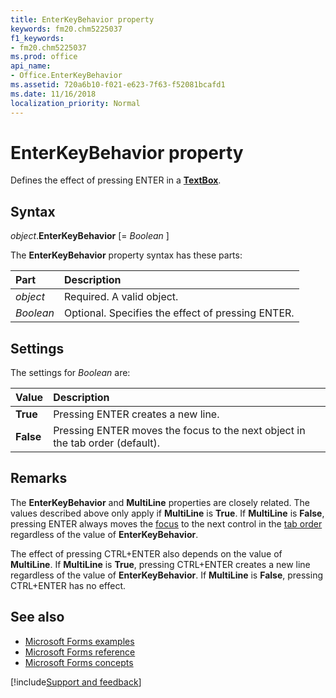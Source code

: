 ```yaml
---
title: EnterKeyBehavior property
keywords: fm20.chm5225037
f1_keywords:
- fm20.chm5225037
ms.prod: office
api_name:
- Office.EnterKeyBehavior
ms.assetid: 720a6b10-f021-e623-7f63-f52081bcafd1
ms.date: 11/16/2018
localization_priority: Normal
---
```



# EnterKeyBehavior property

Defines the effect of pressing ENTER in a **[TextBox](textbox-control.md)**.

## Syntax

_object_.**EnterKeyBehavior** [= _Boolean_ ]

The **EnterKeyBehavior** property syntax has these parts:

|Part|Description|
|:-----|:-----|
| _object_|Required. A valid object.|
| _Boolean_|Optional. Specifies the effect of pressing ENTER.|

## Settings

The settings for _Boolean_ are:

|Value|Description|
|:-----|:-----|
|**True**|Pressing ENTER creates a new line.|
|**False**|Pressing ENTER moves the focus to the next object in the tab order (default).|

## Remarks

The **EnterKeyBehavior** and **MultiLine** properties are closely related. The values described above only apply if **MultiLine** is **True**. If **MultiLine** is **False**, pressing ENTER always moves the [focus](../../Glossary/vbe-glossary.md#focus) to the next control in the [tab order](../../Glossary/vbe-glossary.md#tab-order) regardless of the value of **EnterKeyBehavior**.

The effect of pressing CTRL+ENTER also depends on the value of **MultiLine**. If **MultiLine** is **True**, pressing CTRL+ENTER creates a new line regardless of the value of **EnterKeyBehavior**. If **MultiLine** is **False**, pressing CTRL+ENTER has no effect.

## See also

- [Microsoft Forms examples](examples-microsoft-forms.md)
- [Microsoft Forms reference](reference-microsoft-forms.md)
- [Microsoft Forms concepts](concepts-microsoft-forms.md)

[!include[Support and feedback](~/includes/feedback-boilerplate.md)]
